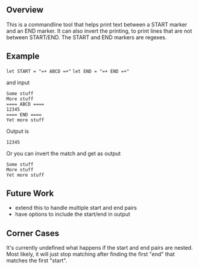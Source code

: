 Overview
--------

This is a commandline tool that helps print text between a START marker and an END marker. It can also invert the printing, to print lines that are not between START/END. The START and END markers are regexes.

Example
-------

`let START = "=+ ABCD =+"`
`let END = "=+ END =+"`

and input
```
Some stuff
More stuff
==== ABCD ====
12345
==== END ====
Yet more stuff
```

Output is
```
12345
```

Or you can invert the match and get as output

```
Some stuff
More stuff
Yet more stuff
```

Future Work
-----------
* extend this to handle multiple start and end pairs
* have options to include the start/end in output

Corner Cases
------------
It's currently undefined what happens if the start and end pairs are nested. Most likely, it will just stop matching after finding the first "end" that matches the first "start".